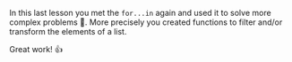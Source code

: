 In this last lesson you met the `for...in` again and used it to solve more complex problems :exploding_head:. More precisely you created functions to filter and/or transform the elements of a list.

Great work! :thumbsup:
